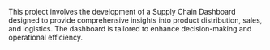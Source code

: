 This project involves the development of a Supply Chain Dashboard designed to provide comprehensive insights into product distribution, sales, and logistics. The dashboard is tailored to enhance decision-making and operational efficiency.
